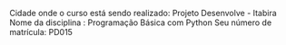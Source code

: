 Cidade onde o curso está sendo realizado: Projeto Desenvolve - Itabira 
Nome da disciplina : Programação Básica com Python 
Seu número de matrícula: PD015
